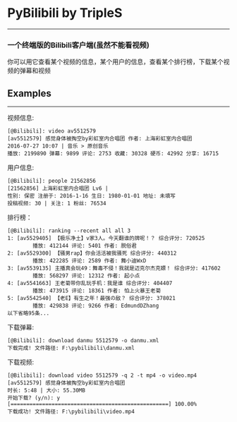 # PyBilibili by TripleS
---

### 一个终端版的Bilibili客户端(虽然不能看视频)

你可以用它查看某个视频的信息，某个用户的信息，查看某个排行榜，下载某个视频的弹幕和视频

## Examples
---
视频信息:
```
[@Bilibili]: video av5512579
[av5512579] 感觉身体被掏空by彩虹室内合唱团 作者: 上海彩虹室内合唱团
2016-07-27 10:07 | 音乐 > 原创音乐
播放: 2199890 弹幕: 9899 评论: 2753 收藏: 30328 硬币: 42992 分享: 16715
```

用户信息:
```
[@Bilibili]: people 21562856
[21562856] 上海彩虹室内合唱团 Lv6 |
性别: 保密 注册于: 2016-1-16 生日: 1980-01-01 地址: 未填写
投稿视频: 30 | 关注: 1 粉丝: 76534
```

排行榜：
```
[@Bilibili]: ranking --recent all all 3
1: [av5529405] 【极乐净土】v家3人。今天翻谁的牌呢！？ 综合评分: 720525
        播放: 412144 评论: 5401 作者: 脱俗君
2: [av5529300] 【骚男rap】你会活活被我骚死 综合评分: 440312
        播放: 422285 评论: 2589 作者: 舞小迪WxD
3: [av5539135] 主播真会玩49：舞毒不侵！我就是迈克尔杰克嫖！ 综合评分: 417602
        播放: 568297 评论: 12312 作者: 起小点
4: [av5541663] 王老菊带你乱玩手机：我是谁 综合评分: 404407
        播放: 473915 评论: 18361 作者: 怕上火暴王老菊
5: [av5542540] 【老E】有生之年！最强の敌？ 综合评分: 378021
        播放: 429838 评论: 9266 作者: EdmundDZhang
以下省略95条...
```

下载弹幕:
```
[@Bilibili]: download danmu 5512579 -o danmu.xml
下载完成! 文件路径: F:\pybilibili\danmu.xml
```

下载视频:
```
[@Bilibili]: download video 5512579 -q 2 -t mp4 -o video.mp4
[av5512579] 感觉身体被掏空by彩虹室内合唱团
时长: 5:48 | 大小: 55.30MB
开始下载? (y/n): y
[==================================================] 100.00%
下载成功! 文件路径: F:\pybilibili\video.mp4
```
